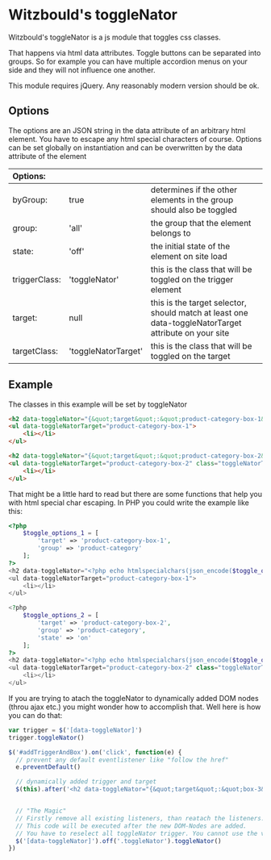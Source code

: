# Witzbould's toggleNator

Witzbould's toggleNator is a js module that toggles css classes.

That happens via html data attributes.
Toggle buttons can be separated into groups. So for example you can have multiple accordion menus on your side and they will not influence one another.

This module requires jQuery. Any reasonably modern version should be ok.

## Options

The options are an JSON string in the data attribute of an arbitrary html element.
You have to escape any html special characters of course.
Options can be set globally on instantiation and can be overwritten by the data attribute of the element

Options:| | |
:--- | --- | ---
byGroup:    |true            |determines if the other elements in the group should also be toggled
group:      |'all'           |the group that the element belongs to
state:      |'off'           |the initial state of the element on site load
triggerClass:|'toggleNator'  |this is the class that will be toggled on the trigger element
target:     |null            |this is the target selector, should match at least one data-toggleNatorTarget attribute on your site
targetClass:      |'toggleNatorTarget'   |this is the class that will be toggled on the target

## Example

The classes in this example will be set by toggleNator

```html
<h2 data-toggleNator="{&quot;target&quot;:&quot;product-category-box-1&quot;,&quot;group&quot;:&quot;product-category&quot;}">Trigger</h2>
<ul data-toggleNatorTarget="product-category-box-1">
    <li></li>
</ul>

<h2 data-toggleNator="{&quot;target&quot;:&quot;product-category-box-2&quot;,&quot;group&quot;:&quot;product-category&quot;,&quot;state&quot;:&quot;on&quot;}" class="toggleNator">Trigger 2</h2>
<ul data-toggleNatorTarget="product-category-box-2" class="toggleNatorTarget">
    <li></li>
</ul>
```

That might be a little hard to read but there are some functions that help you with html special char escaping.
In PHP you could write the example like this:

```php
<?php
    $toggle_options_1 = [
        'target' => 'product-category-box-1',
        'group' => 'product-category'
    ];
?>
<h2 data-toggleNator="<?php echo htmlspecialchars(json_encode($toggle_options_1), ENT_QUOTES); ?>">Trigger</h2>
<ul data-toggleNatorTarget="product-category-box-1">
    <li></li>
</ul>

<?php
    $toggle_options_2 = [
        'target' => 'product-category-box-2',
        'group' => 'product-category',
        'state' => 'on'
    ];
?>
<h2 data-toggleNator="<?php echo htmlspecialchars(json_encode($toggle_options_2), ENT_QUOTES); ?>" class="toggleNator">Trigger 2</h2>
<ul data-toggleNatorTarget="product-category-box-2" class="toggleNatorTarget">
    <li></li>
</ul>
```


If you are trying to atach the toggleNator to dynamically added DOM nodes (throu ajax etc.) you might wonder how to accomplish that.
Well here is how you can do that:

```javascript
var trigger = $('[data-toggleNator]')
trigger.toggleNator()

$('#addTriggerAndBox').on('click', function(e) {
  // prevent any default eventlistener like "follow the href"
  e.preventDefault()

  // dynamically added trigger and target
  $(this).after('<h2 data-toggleNator="{&quot;target&quot;:&quot;box-3&quot;}">Trigger 3</h2> <div class="box" data-toggleNatorTarget="box-3">&nbsp;</div>')


  // "The Magic"
  // Firstly remove all existing listeners, than reatach the listeners.
  // This code will be executed after the new DOM-Nodes are added.
  // You have to reselect all toggleNator trigger. You cannot use the variable 'trigger' here. But you should refresh the variable.
  $('[data-toggleNator]').off('.toggleNator').toggleNator()
})
```

